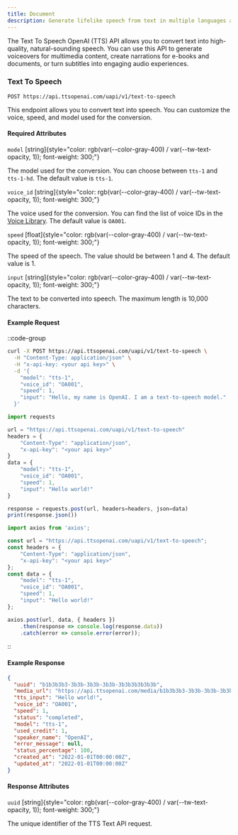```yaml
---
title: Document
description: Generate lifelike speech from text in multiple languages and voices.
---
```


The Text To Speech OpenAI (TTS) API allows you to convert text into high-quality, natural-sounding speech. You can use this API to generate voiceovers for multimedia content, create narrations for e-books and documents, or turn subtitles into engaging audio experiences.

### Text To Speech
`POST https://api.ttsopenai.com/uapi/v1/text-to-speech`

This endpoint allows you to convert text into speech. You can customize the voice, speed, and model used for the conversion.

#### Required Attributes
<!-- model	string	chỉ có thể chọn tts-1 hoặc tts-1-hd, mặc định là tts-1	
voice_id	string	tham khảo danh sách voice id ở sheet bên cạnh, mặc định là OA001	
speed	float	từ 1-4, mặc định là 1	
input*	string	max 10000 chars	 -->
<!-- space -->

`model` [string]{style="color: rgb(var(--color-gray-400) / var(--tw-text-opacity, 1)); font-weight: 300;"}

The model used for the conversion. You can choose between `tts-1` and `tts-1-hd`. The default value is `tts-1`.

`voice_id` [string]{style="color: rgb(var(--color-gray-400) / var(--tw-text-opacity, 1)); font-weight: 300;"}

The voice used for the conversion. You can find the list of voice IDs in the [Voice Library](https://ttsopenai.com/voice-library). The default value is `OA001`.

`speed` [float]{style="color: rgb(var(--color-gray-400) / var(--tw-text-opacity, 1)); font-weight: 300;"}

The speed of the speech. The value should be between 1 and 4. The default value is 1.

`input` [string]{style="color: rgb(var(--color-gray-400) / var(--tw-text-opacity, 1)); font-weight: 300;"}

The text to be converted into speech. The maximum length is 10,000 characters.

#### Example Request
::code-group
```bash [terminal]
curl -X POST https://api.ttsopenai.com/uapi/v1/text-to-speech \
  -H "Content-Type: application/json" \
  -H "x-api-key: <your api key>" \
  -d '{
    "model": "tts-1",
    "voice_id": "OA001",
    "speed": 1,
    "input": "Hello, my name is OpenAI. I am a text-to-speech model."
  }'
```

```ts [py]
import requests

url = "https://api.ttsopenai.com/uapi/v1/text-to-speech"
headers = {
    "Content-Type": "application/json",
    "x-api-key": "<your api key>"
}
data = {
    "model": "tts-1",
    "voice_id": "OA001",
    "speed": 1,
    "input": "Hello world!"
}

response = requests.post(url, headers=headers, json=data)
print(response.json())
```

```ts [ts]
import axios from 'axios';

const url = "https://api.ttsopenai.com/uapi/v1/text-to-speech";
const headers = {
    "Content-Type": "application/json",
    "x-api-key": "<your api key>"
};
const data = {
    "model": "tts-1",
    "voice_id": "OA001",
    "speed": 1,
    "input": "Hello world!"
};

axios.post(url, data, { headers })
    .then(response => console.log(response.data))
    .catch(error => console.error(error));
```
::

#### Example Response
```json [Response]
{
  "uuid": "b1b3b3b3-3b3b-3b3b-3b3b-3b3b3b3b3b3b",
  "media_url": "https://api.ttsopenai.com/media/b1b3b3b3-3b3b-3b3b-3b3b-3b3b3b3b3b3b.mp3",
  "tts_input": "Hello world!",
  "voice_id": "OA001",
  "speed": 1,
  "status": "completed",
  "model": "tts-1",
  "used_credit": 1,
  "speaker_name": "OpenAI",
  "error_message": null,
  "status_percentage": 100,
  "created_at": "2022-01-01T00:00:00Z",
  "updated_at": "2022-01-01T00:00:00Z"
}
```

#### Response Attributes

`uuid` [string]{style="color: rgb(var(--color-gray-400) / var(--tw-text-opacity, 1)); font-weight: 300;"}

The unique identifier of the TTS Text API request.
